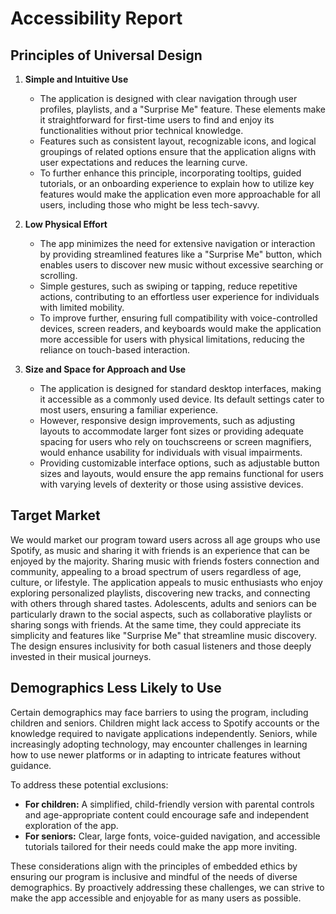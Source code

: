 # Accessibility Report  

## Principles of Universal Design  

1. **Simple and Intuitive Use**  
   - The application is designed with clear navigation through user profiles, playlists, and a "Surprise Me" feature. These elements make it straightforward for first-time users to find and enjoy its functionalities without prior technical knowledge.  
   - Features such as consistent layout, recognizable icons, and logical groupings of related options ensure that the application aligns with user expectations and reduces the learning curve.  
   - To further enhance this principle, incorporating tooltips, guided tutorials, or an onboarding experience to explain how to utilize key features would make the application even more approachable for all users, including those who might be less tech-savvy.  

2. **Low Physical Effort**  
   - The app minimizes the need for extensive navigation or interaction by providing streamlined features like a "Surprise Me" button, which enables users to discover new music without excessive searching or scrolling.  
   - Simple gestures, such as swiping or tapping, reduce repetitive actions, contributing to an effortless user experience for individuals with limited mobility.  
   - To improve further, ensuring full compatibility with voice-controlled devices, screen readers, and keyboards would make the application more accessible for users with physical limitations, reducing the reliance on touch-based interaction.  

3. **Size and Space for Approach and Use**  
   - The application is designed for standard desktop interfaces, making it accessible as a commonly used device. Its default settings cater to most users, ensuring a familiar experience.  
   - However, responsive design improvements, such as adjusting layouts to accommodate larger font sizes or providing adequate spacing for users who rely on touchscreens or screen magnifiers, would enhance usability for individuals with visual impairments.  
   - Providing customizable interface options, such as adjustable button sizes and layouts, would ensure the app remains functional for users with varying levels of dexterity or those using assistive devices.  

## Target Market  

We would market our program toward users across all age groups who use Spotify, as music and sharing it with friends is an experience that can be enjoyed by the majority. 
Sharing music with friends fosters connection and community, appealing to a broad spectrum of users regardless of age, culture, or lifestyle.
The application appeals to music enthusiasts who enjoy exploring personalized playlists, discovering new tracks, and connecting with others through shared tastes. 
Adolescents, adults and seniors can be particularly drawn to the social aspects, such as collaborative playlists or sharing songs with friends. 
At the same time, they could appreciate its simplicity and features like "Surprise Me" that streamline music discovery. The design ensures inclusivity for both casual listeners and those deeply invested in their musical journeys.  

## Demographics Less Likely to Use  

Certain demographics may face barriers to using the program, including children and seniors. 
Children might lack access to Spotify accounts or the knowledge required to navigate applications independently. 
Seniors, while increasingly adopting technology, may encounter challenges in learning how to use newer platforms or in adapting to intricate features without guidance.  

To address these potential exclusions:  
- **For children:** A simplified, child-friendly version with parental controls and age-appropriate content could encourage safe and independent exploration of the app.  
- **For seniors:** Clear, large fonts, voice-guided navigation, and accessible tutorials tailored for their needs could make the app more inviting.  

These considerations align with the principles of embedded ethics by ensuring our program is inclusive and mindful of the needs of diverse demographics. 
By proactively addressing these challenges, we can strive to make the app accessible and enjoyable for as many users as possible.  

